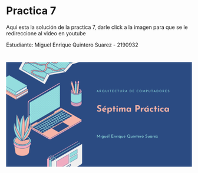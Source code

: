 # Practica 7 

Aqui esta la solución de la practica 7, darle click a la imagen para que se le redireccione al video en youtube

Estudiante: Miguel Enrique Quintero Suarez - 2190932
#

[![Solucion Practica 7](https://github.com/Mirr1s/tech.github.io/blob/main/imagenes/455.png)](https://youtu.be/GM1QUAMFW60)

